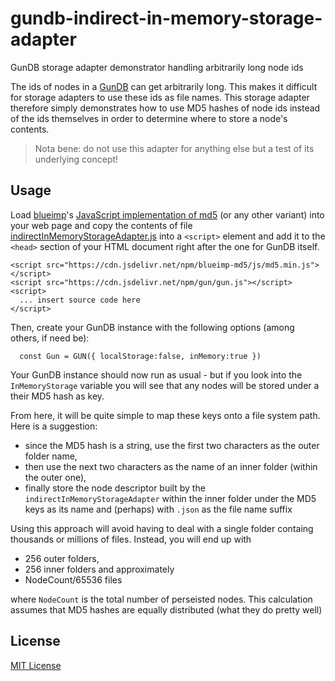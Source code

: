 # gundb-indirect-in-memory-storage-adapter #

GunDB storage adapter demonstrator handling arbitrarily long node ids

The ids of nodes in a [GunDB](https://github.com/amark/gun) can get arbitrarily long. This makes it difficult for storage adapters to use these ids as file names. This storage adapter therefore simply demonstrates how to use MD5 hashes of node ids instead of the ids themselves in order to determine where to store a node's contents.

> Nota bene: do not use this adapter for anything else but a test of its underlying concept!

## Usage ##

Load [blueimp](https://github.com/blueimp)'s [JavaScript implementation of md5](https://github.com/blueimp/JavaScript-MD5) (or any other variant) into your web page and copy the contents of file [indirectInMemoryStorageAdapter.js](./src/indirectInMemoryStorageAdapter.js) into a `<script>` element and add it to the `<head>` section of your HTML document right after the one for GunDB itself.

```
<script src="https://cdn.jsdelivr.net/npm/blueimp-md5/js/md5.min.js"></script>
<script src="https://cdn.jsdelivr.net/npm/gun/gun.js"></script>
<script>
  ... insert source code here
</script>
```

Then, create your GunDB instance with the following options (among others, if need be):

```
  const Gun = GUN({ localStorage:false, inMemory:true })
```

Your GunDB instance should now run as usual - but if you look into the `InMemoryStorage` variable you will see that any nodes will be stored under a their MD5 hash as key.

From here, it will be quite simple to map these keys onto a file system path. Here is a suggestion:

* since the MD5 hash is a string, use the first two characters as the outer folder name,
* then use the next two characters as the name of an inner folder (within the outer one),
* finally store the node descriptor built by the `indirectInMemoryStorageAdapter` within the inner folder under the MD5 keys as its name and (perhaps) with `.json` as the file name suffix

Using this approach will avoid having to deal with a single folder containg thousands or millions of files. Instead, you will end up with

* 256 outer folders,
* 256 inner folders and approximately
* NodeCount/65536 files

where `NodeCount` is the total number of perseisted nodes. This calculation assumes that MD5 hashes are equally distributed (what they do pretty well)

## License ##

[MIT License](LICENSE.md)

